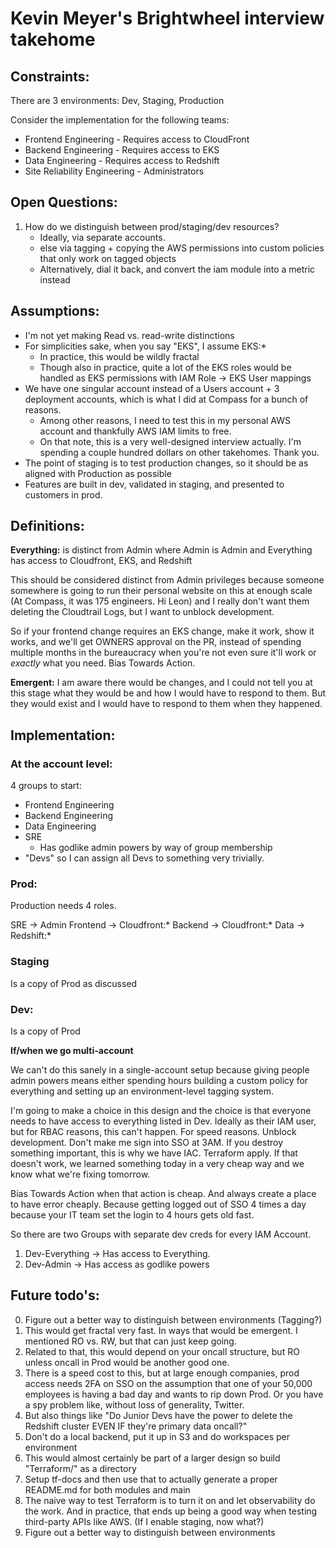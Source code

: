 # Kevin Meyer's Brightwheel interview takehome

## Constraints:

There are 3 environments: Dev, Staging, Production

Consider the implementation for the following teams:
- Frontend Engineering - Requires access to CloudFront
- Backend Engineering - Requires access to EKS
- Data Engineering - Requires access to Redshift
- Site Reliability Engineering - Administrators

## Open Questions:
1. How do we distinguish between prod/staging/dev resources?  
   * Ideally, via separate accounts.  
   * else via tagging + copying the AWS permissions into custom policies that only work on tagged objects
   * Alternatively, dial it back, and convert the iam module into a metric instead

## Assumptions: 
* I'm not yet making Read vs. read-write distinctions
* For simplicities sake, when you say "EKS", I assume EKS:*
   * In practice, this would be wildly fractal
   * Though also in practice, quite a lot of the EKS roles would be handled as EKS permissions with IAM Role -> EKS User mappings
* We have one singular account instead of a Users account + 3 deployment accounts, which is what I did at Compass for a bunch of reasons.  
   * Among other reasons, I need to test this in my personal AWS account and thankfully AWS IAM limits to free.
   * On that note, this is a very well-designed interview actually.  I'm spending a couple hundred dollars on other takehomes.  Thank you.
* The point of staging is to test production changes, so it should be as aligned with Production as possible
* Features are built in dev, validated in staging, and presented to customers in prod.  

## Definitions: 

**Everything:** is distinct from Admin where Admin is Admin and Everything has access to Cloudfront, EKS, and Redshift

This should be considered distinct from Admin privileges because someone somewhere is going to run their personal website on
this at enough scale (At Compass, it was 175 engineers.  Hi Leon) and I really don't want them deleting the Cloudtrail Logs,
but I want to unblock development.  

So if your frontend change requires an EKS change, make it work, show it works, and we'll get OWNERS approval on the PR, instead
of spending multiple months in the bureaucracy when you're not even sure it'll work or _exactly_ what you need.  Bias Towards Action.

**Emergent:** I am aware there would be changes, and I could not tell you at this stage what they would be and how I would have to respond to them.
But they would exist and I would have to respond to them when they happened.  

## Implementation:

### At the account level: 

4 groups to start: 

* Frontend Engineering
* Backend Engineering
* Data Engineering
* SRE
    * Has godlike admin powers by way of group membership
* "Devs" so I can assign all Devs to something very trivially.  

### Prod:

Production needs 4 roles. 

SRE -> Admin 
Frontend -> Cloudfront:*
Backend -> Cloudfront:*
Data -> Redshift:*

### Staging

Is a copy of Prod as discussed

### Dev: 

Is a copy of Prod

**If/when we go multi-account**

We can't do this sanely in a single-account setup because giving people admin powers means either spending
hours building a custom policy for everything and setting up an environment-level tagging system.

I'm going to make a choice in this design and the choice is that everyone needs to have access to everything listed in Dev.
Ideally as their IAM user, but for RBAC reasons, this can't happen.  For speed reasons.  Unblock development.
Don't make me sign into SSO at 3AM.  If you destroy something important, this is why we have IAC.  Terraform apply.
If that doesn't work, we learned something today in a very cheap way and we know what we're fixing tomorrow.

Bias Towards Action when that action is cheap.  And always create a place to have error cheaply. Because getting logged out of SSO 4 times a day because your IT team set the login to 4 hours gets old fast.  

So there are two Groups with separate dev creds for every IAM Account.  

1. Dev-Everything -> Has access to Everything.  
2. Dev-Admin -> Has access as godlike powers 

## Future todo's: 

0. Figure out a better way to distinguish between environments (Tagging?)
1. This would get fractal very fast.  In ways that would be emergent.  I mentioned RO vs. RW, but that can just keep going.  
2. Related to that, this would depend on your oncall structure, but RO unless oncall in Prod would be another good one.  
3. There is a speed cost to this, but at large enough companies, prod access needs 2FA on SSO on the assumption that one 
   of your 50,000 employees is having a bad day and wants to rip down Prod.  Or you have a spy problem like, without loss of generality, Twitter.    
4. But also things like "Do Junior Devs have the power to delete the Redshift cluster EVEN IF they're primary data oncall?"
5. Don't do a local backend, put it up in S3 and do workspaces per environment
6. This would almost certainly be part of a larger design so build "Terraform/" as a directory 
7. Setup tf-docs and then use that to actually generate a proper README.md for both modules and main
8. The naive way to test Terraform is to turn it on and let observability do the work.  And in practice, that ends up being a good way when
   testing third-party APIs like AWS.  (If I enable staging, now what?)
9. Figure out a better way to distinguish between environments